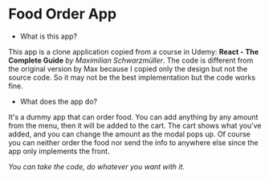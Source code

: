 # Food Order App

-   What is this app?

This app is a clone application copied from a course in Udemy: **React - The Complete Guide** _by Maximilian Schwarzmüller_. The code is different from the original version by Max because I copied only the design but not the source code. So it may not be the best implementation but the code works fine.

-   What does the app do?

It's a dummy app that can order food. You can add anything by any amount from the menu, then it will be added to the cart. The cart shows what you've added, and you can change the amount as the modal pops up. Of course you can neither order the food nor send the info to anywhere else since the app only implements the front.

_You can take the code, do whatever you want with it._
